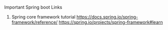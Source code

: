 Important Spring boot Links

1. Spring core framework tutorial
 https://docs.spring.io/spring-framework/reference/
https://spring.io/projects/spring-framework#learn

